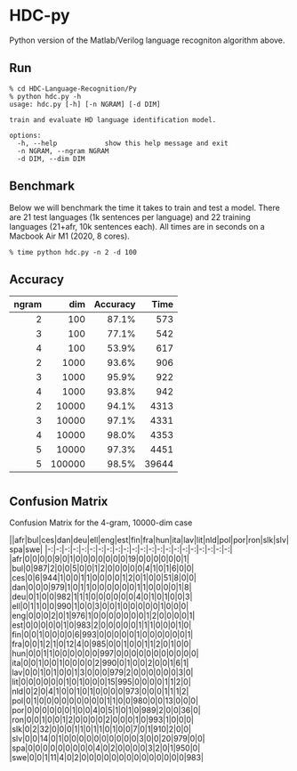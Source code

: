 HDC-py
==============

Python version of the Matlab/Verilog language recogniton algorithm above.

Run
-----

```
% cd HDC-Language-Recognition/Py
% python hdc.py -h
usage: hdc.py [-h] [-n NGRAM] [-d DIM]

train and evaluate HD language identification model.

options:
  -h, --help            show this help message and exit
  -n NGRAM, --ngram NGRAM
  -d DIM, --dim DIM
```

Benchmark
---------

Below we will benchmark the time it takes to train and test a model.
There are 21 test languages (1k sentences per language) and 22 training languages (21+afr, 10k sentences each). All times are in seconds on a Macbook Air M1 (2020, 8 cores). 

```
% time python hdc.py -n 2 -d 100
```

## Accuracy 

| ngram | dim    | Accuracy    | Time        |  
| ----: | --:    | ---------:  | ----------: | 
| 2     | 100    | 87.1%       | 573         | 
| 3     | 100    | 77.1%       | 542         | 
| 4     | 100    | 53.9%       | 617         | 
| 2     | 1000   | 93.6%       | 906         | 
| 3     | 1000   | 95.9%       | 922         | 
| 4     | 1000   | 93.8%       | 942         | 
| 2     | 10000  | 94.1%       | 4313        | 
| 3     | 10000  | 97.1%       | 4331        | 
| 4     | 10000  | 98.0%       | 4353        | 
| 5     | 10000  | 97.3%       | 4451        | 
| 5     | 100000 | 98.5%       | 39644       | 

#
## Confusion Matrix
 
Confusion Matrix for the 4-gram, 10000-dim case

||afr|bul|ces|dan|deu|ell|eng|est|fin|fra|hun|ita|lav|lit|nld|pol|por|ron|slk|slv|spa|swe|
|-:|-:|-:|-:|-:|-:|-:|-:|-:|-:|-:|-:|-:|-:|-:|-:|-:|-:|-:|-:|-:|-:|
|afr|0|0|0|0|9|0|1|0|0|0|0|0|0|0|19|0|0|0|0|0|0|1|
|bul|0|987|2|0|0|5|0|0|1|2|0|0|0|0|0|4|1|0|1|6|0|0|
|ces|0|6|944|1|0|0|1|1|0|0|0|0|1|2|0|1|0|0|51|8|0|0|
|dan|0|0|0|979|1|0|1|1|0|0|0|0|0|0|1|1|0|0|0|0|1|8|
|deu|0|1|0|0|982|1|1|1|0|0|0|0|0|0|4|0|1|0|1|0|0|3|
|ell|0|1|1|0|0|990|1|0|0|3|0|0|1|0|0|0|0|0|1|0|0|0|
|eng|0|0|0|2|0|1|976|1|0|0|0|0|0|0|0|1|2|0|0|0|0|1|
|est|0|0|0|0|0|1|0|983|2|0|0|0|0|0|1|1|1|0|0|0|1|0|
|fin|0|0|1|0|0|0|0|6|993|0|0|0|0|0|1|0|0|0|0|0|0|1|
|fra|0|0|1|2|1|0|12|4|0|985|0|0|1|0|0|1|1|2|0|1|0|0|
|hun|0|0|1|1|0|0|0|0|0|0|997|0|0|0|0|0|0|0|0|0|0|0|
|ita|0|0|1|0|0|1|0|0|0|0|2|990|0|1|0|0|2|0|0|1|6|1|
|lav|0|0|1|0|1|0|0|1|3|0|0|0|979|2|0|0|0|0|0|0|3|0|
|lit|0|0|0|0|0|0|1|0|1|0|0|0|15|995|0|0|0|0|1|1|2|0|
|nld|0|2|0|4|1|0|0|1|0|1|0|0|0|0|973|0|0|0|1|1|1|2|
|pol|0|1|0|0|0|0|0|0|0|0|0|1|1|0|0|980|0|0|13|0|0|0|
|por|0|0|0|0|0|0|1|0|0|4|0|5|1|0|1|0|989|2|0|0|36|0|
|ron|0|0|1|0|0|1|2|0|0|0|0|2|0|0|0|1|0|993|1|0|0|0|
|slk|0|2|32|0|0|0|1|1|0|1|1|0|1|0|0|7|0|1|910|2|0|0|
|slv|0|0|14|0|1|0|0|0|0|0|0|0|0|0|0|3|0|0|20|979|0|0|
|spa|0|0|0|0|0|0|0|0|0|4|0|2|0|0|0|0|3|2|0|1|950|0|
|swe|0|0|1|11|4|0|2|0|0|0|0|0|0|0|0|0|0|0|0|0|0|983|
